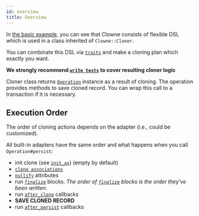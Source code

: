 ```yaml
---
id: overview
title: Overview
---
```


In [the basic example](basic_example.md), you can see that Clowne consists of flexible DSL which is used in a class inherited of `Clowne::Cloner`.

You can combinate this DSL via [`traits`](traits.md) and make a cloning plan which exactly you want.

**We strongly recommend [`write tests`](testing.md) to cover resulting cloner logic**

Cloner class returns [`Operation`](operation.md) instance as a result of cloning. The operation provides methods to save cloned record. You can wrap this call to a transaction if it is necessary.

## Execution Order

The order of cloning actions depends on the adapter (i.e., could be customized).

All built-in adapters have the same order and what happens when you call `Operation#persist`:
- init clone (see [`init_as`](init_as.md)) (empty by default)
- [`clone associations`](include_association.md)
- [`nullify`](nullify.md) attributes
- run [`finalize`](finalize.md) blocks. _The order of [`finalize`](finalize.md) blocks is the order they've been written._
- run [`after_clone`](after_clone.md) callbacks
- __SAVE CLONED RECORD__
- run [`after_persist`](after_persist.md) callbacks
